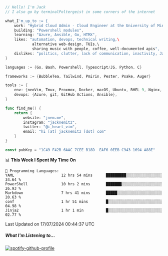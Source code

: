 ```go
// Hello! I'm Jack
// I also go by terminalPoltergeist in some corners of the internet

what_I'm_up_to := {
    work: "Hybrid Cloud Admin - Cloud Engineer at the University of Minnesota",
    building: "Powershell modules",
    learning: "Azure, Ansible, Go, HTMX",
    likes: "automation, devops, technical writing,\
            alternative web-design, TUIs,\
            sharing music with people, coffee, well-documented apis",
    dislikes: "politics, clutter, lack of communication, inactivity, Java",
}

languages := {Go, Bash, Powershell, Typescript/JS, Python, C}

frameworks := {BubbleTea, Tailwind, Pmirin, Pester, Psake, Auger}

tools := {
    env: {neoVim, Tmux, Proxmox, Docker, macOS, Ubuntu, RHEL 9, Nginx, DigitalOcean, Cloudflare},
    devops: {Azure, git, GitHub Actions, Ansible},
}

func find_me() {
    return {
        website: "jnem.me",
        instagram: "jacknemitz",
        twitter: "@i_heart_vim",
        email: "hi [at] jacknemitz [dot] com"
    }
}

const pubKey = "1C49 F42B 6AAC 7CEE B18D  EAF6 0EEB C943 1694 A88E"
```

<!--START_SECTION:waka-->
📊 **This Week I Spent My Time On** 

```text
💬 Programming Languages: 
YAML                     12 hrs 54 mins      █████████░░░░░░░░░░░░░░░░   34.64 % 
PowerShell               10 hrs 2 mins       ███████░░░░░░░░░░░░░░░░░░   26.93 % 
Markdown                 7 hrs 41 mins       █████░░░░░░░░░░░░░░░░░░░░   20.63 % 
conf                     1 hr 51 mins        █░░░░░░░░░░░░░░░░░░░░░░░░   04.98 % 
Jinja2                   1 hr 1 min          █░░░░░░░░░░░░░░░░░░░░░░░░   02.77 % 
```


 Last Updated on 17/07/2024 00:44:37 UTC
<!--END_SECTION:waka-->

##### What I'm Listening to...

[![spotify-github-profile](https://spotify-github-profile.vercel.app/api/view?uid=jack.nemitz&cover_image=true&show_offline=true&bar_color=53b14f&bar_color_cover=false&background_color=121212FF)](https://spotify-github-profile.vercel.app/api/view?uid=jack.nemitz&redirect=true)
